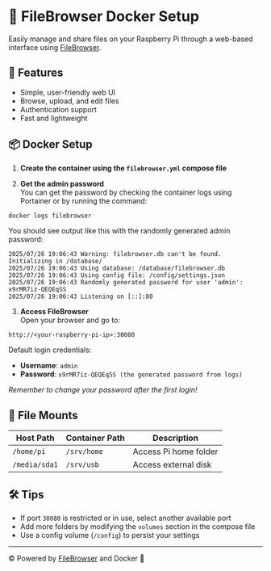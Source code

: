 # 📁 FileBrowser Docker Setup

Easily manage and share files on your Raspberry Pi through a web-based interface using [FileBrowser](https://filebrowser.org/).

## 🚀 Features

- Simple, user-friendly web UI  
- Browse, upload, and edit files  
- Authentication support  
- Fast and lightweight  

## 📦 Docker Setup

1. **Create the container using the `filebrowser.yml` compose file**

2. **Get the admin password**  
You can get the password by checking the container logs using Portainer or by running the command:
```bash
docker logs filebrowser
```
You should see output like this with the randomly generated admin password:  
```log
2025/07/26 19:06:43 Warning: filebrowser.db can't be found. Initializing in /database/
2025/07/26 19:06:43 Using database: /database/filebrowser.db
2025/07/26 19:06:43 Using config file: /config/settings.json
2025/07/26 19:06:43 Randomly generated password for user 'admin': x9rMR7iz-QEQEqSS
2025/07/26 19:06:43 Listening on [::]:80
```

3. **Access FileBrowser**  
Open your browser and go to:  
```
http://<your-raspberry-pi-ip>:30080
```  
Default login credentials:  
- **Username**: `admin`  
- **Password**: `x9rMR7iz-QEQEqSS (the generated password from logs)`  

_Remember to change your password after the first login!_

## 📁 File Mounts

| Host Path     | Container Path | Description           |
|---------------|----------------|-----------------------|
| `/home/pi`    | `/srv/home`    | Access Pi home folder |
| `/media/sda1` | `/srv/usb`     | Access external disk  |

## 🛠 Tips

- If port `30080` is restricted or in use, select another available port  
- Add more folders by modifying the `volumes` section in the compose file  
- Use a config volume (`/config`) to persist your settings  

---

©️ Powered by [FileBrowser](https://github.com/filebrowser/filebrowser) and Docker 🐳

